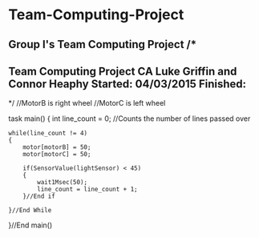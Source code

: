 # Team-Computing-Project
Group I's Team Computing Project
/* 
--------------------------------
Team Computing Project CA
Luke Griffin and Connor Heaphy
Started: 04/03/2015
Finished:
--------------------------------
*/
//MotorB is right wheel
//MotorC is left wheel

task main()
{
	int line_count = 0;		//Counts the number of lines passed over

	while(line_count != 4)
	{
		motor[motorB] = 50;
		motor[motorC] = 50;
		
		if(SensorValue(lightSensor) < 45)
		{	
			wait1Msec(50);
			line_count = line_count + 1;
		}//End if
		
	}//End While

}//End main()
